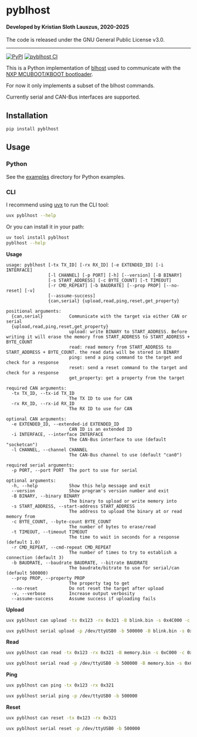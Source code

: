 # pyblhost

#### Developed by Kristian Sloth Lauszus, 2020-2025

The code is released under the GNU General Public License v3.0.
_________
[![PyPI](https://img.shields.io/pypi/v/pyblhost.svg)](https://pypi.org/project/pyblhost)
[![pyblhost CI](https://github.com/Lauszus/pyblhost/actions/workflows/build.yml/badge.svg)](https://github.com/Lauszus/pyblhost/actions/workflows/build.yml)

This is a Python implementation of [blhost](https://github.com/Lauszus/blhost) used to communicate with the [NXP MCUBOOT/KBOOT bootloader](https://www.nxp.com/design/software/development-software/mcuxpresso-software-and-tools-/mcuboot-mcu-bootloader-for-nxp-microcontrollers:MCUBOOT).

For now it only implements a subset of the blhost commands.

Currently serial and CAN-Bus interfaces are supported.

## Installation

```bash
pip install pyblhost
```

## Usage

### Python

See the [examples](examples) directory for Python examples.

### CLI

I recommend using [uvx](https://github.com/astral-sh/uv) to run the CLI tool:

```bash
uvx pyblhost --help
```

Or you can install it in your path:

```bash
uv tool install pyblhost
pyblhost --help
```

__Usage__

```
usage: pyblhost [-tx TX_ID] [-rx RX_ID] [-e EXTENDED_ID] [-i INTERFACE]
                [-l CHANNEL] [-p PORT] [-h] [--version] [-B BINARY]
                [-s START_ADDRESS] [-c BYTE_COUNT] [-t TIMEOUT]
                [-r CMD_REPEAT] [-b BAUDRATE] [--prop PROP] [--no-reset] [-v]
                [--assume-success]
                {can,serial} {upload,read,ping,reset,get_property}

positional arguments:
  {can,serial}          Communicate with the target via either CAN or serial
  {upload,read,ping,reset,get_property}
                        upload: write BINARY to START_ADDRESS. Before writing it will erase the memory from START_ADDRESS to START_ADDRESS + BYTE_COUNT
                        read: read memory from START_ADDRESS to START_ADDRESS + BYTE_COUNT. the read data will be stored in BINARY
                        ping: send a ping command to the target and check for a response
                        reset: send a reset command to the target and check for a response
                        get_property: get a property from the target

required CAN arguments:
  -tx TX_ID, --tx-id TX_ID
                        The TX ID to use for CAN
  -rx RX_ID, --rx-id RX_ID
                        The RX ID to use for CAN

optional CAN arguments:
  -e EXTENDED_ID, --extended-id EXTENDED_ID
                        CAN ID is an extended ID
  -i INTERFACE, --interface INTERFACE
                        The CAN-Bus interface to use (default "socketcan")
  -l CHANNEL, --channel CHANNEL
                        The CAN-Bus channel to use (default "can0")

required serial arguments:
  -p PORT, --port PORT  The port to use for serial

optional arguments:
  -h, --help            Show this help message and exit
  --version             Show program's version number and exit
  -B BINARY, --binary BINARY
                        The binary to upload or write memory into
  -s START_ADDRESS, --start-address START_ADDRESS
                        The address to upload the binary at or read memory from
  -c BYTE_COUNT, --byte-count BYTE_COUNT
                        The number of bytes to erase/read
  -t TIMEOUT, --timeout TIMEOUT
                        The time to wait in seconds for a response (default 1.0)
  -r CMD_REPEAT, --cmd-repeat CMD_REPEAT
                        The number of times to try to establish a connection (default 3)
  -b BAUDRATE, --baudrate BAUDRATE, --bitrate BAUDRATE
                        The baudrate/bitrate to use for serial/can (default 500000)
  --prop PROP, --property PROP
                        The property tag to get
  --no-reset            Do not reset the target after upload
  -v, --verbose         Increase output verbosity
  --assume-success      Assume success if uploading fails
```

__Upload__

```bash
uvx pyblhost can upload -tx 0x123 -rx 0x321 -B blink.bin -s 0x4C000 -c 0x34000
```

```bash
uvx pyblhost serial upload -p /dev/ttyUSB0 -b 500000 -B blink.bin -s 0x4C000 -c 0x34000
```

__Read__

```bash
uvx pyblhost can read -tx 0x123 -rx 0x321 -B memory.bin -s 0xC000 -c 0x34000
```

```bash
uvx pyblhost serial read -p /dev/ttyUSB0 -b 500000 -B memory.bin -s 0xC000 -c 0x34000
```

__Ping__

```bash
uvx pyblhost can ping -tx 0x123 -rx 0x321
```

```bash
uvx pyblhost serial ping -p /dev/ttyUSB0 -b 500000
```

__Reset__

```bash
uvx pyblhost can reset -tx 0x123 -rx 0x321
```

```bash
uvx pyblhost serial reset -p /dev/ttyUSB0 -b 500000
```
